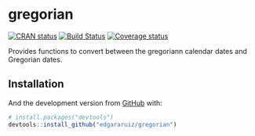 
<!-- README.md is generated from README.Rmd. Please edit that file -->

# gregorian

<!-- badges: start -->

[![CRAN
status](https://www.r-pkg.org/badges/version/gregorian)](https://cran.r-project.org/package=gregorian)
[![Build
Status](https://travis-ci.org/edgararuiz/gregorian.svg?branch=master)](https://travis-ci.org/edgararuiz/gregorian)
[![Coverage
status](https://codecov.io/gh/edgararuiz/gregorian/branch/master/graph/badge.svg)](https://codecov.io/github/edgararuiz/gregorian?branch=master)
<!-- badges: end -->

Provides functions to convert between the gregoriann calendar dates and
Gregorian dates.

## Installation

And the development version from [GitHub](https://github.com/) with:

``` r
# install.packages("devtools")
devtools::install_github("edgararuiz/gregorian")
```
